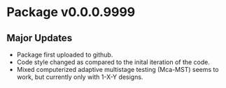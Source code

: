 # Package v0.0.0.9999
## Major Updates
* Package first uploaded to github.
* Code style changed as compared to the inital iteration of the code.
* Mixed computerized adaptive multistage testing (Mca-MST) seems to work, but currently only with 1-X-Y designs.
